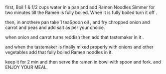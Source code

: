 first, 
Boil 1 & 1/2 cups water in a pan and add Ramen Noodles Simmer for two minutes till the Ramen is fully boiled. When it is fully boiled turn it off .

then,
 in anothere pan take 1 teaSpoon oil , and fry chropped onion and carrot and peas and add salt as per your choice.

when onion and carrot turns reddish then add that tastemaker in it .

and when the tastemaker is finally mixed properly with onions and other vegetables add that fully boiled Ramen noodles in it.

keep it for 2 min and then serve the ramen in bowl with spoon and fork. 
and ENJOY YOUR MEAL.